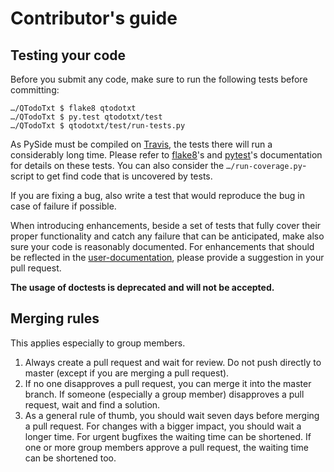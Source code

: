 # Contributor's guide

## Testing your code
Before you submit any code, make sure to run the following tests before committing:

    …/QTodoTxt $ flake8 qtodotxt
    …/QTodoTxt $ py.test qtodotxt/test 
    …/QTodoTxt $ qtodotxt/test/run-tests.py 

As PySide must be compiled on [Travis](https://travis-ci.org/mNantern/QTodoTxt), the tests there will run a considerably 
long time. Please refer to [flake8](https://flake8.readthedocs.org)'s and [pytest](https://pytest.org)'s documentation 
for details on these tests. You can also consider the `…/run-coverage.py`-script to get find code that is uncovered by 
tests.

If you are fixing a bug, also write a test that would reproduce the bug in case of failure if possible.

When introducing enhancements, beside a set of tests that fully cover their proper functionality and catch any failure
that can be anticipated, make also sure your code is reasonably documented. For enhancements that should be reflected in
the [user-documentation](https://github.com/mNantern/QTodoTxt/wiki), please provide a suggestion in your pull request.

**The usage of doctests is deprecated and will not be accepted.**

## Merging rules
This applies especially to group members.

1. Always create a pull request and wait for review. Do not push directly to master (except if you are merging a pull request).
2. If no one disapproves a pull request, you can merge it into the master branch. If someone (especially a group member) disapproves a pull request, wait and find a solution.
3. As a general rule of thumb, you should wait seven days before merging a pull request. For changes with a  bigger impact, you should wait a longer time. For urgent bugfixes the waiting time can be shortened. If one or more group members approve a pull request, the waiting time can be shortened too.
